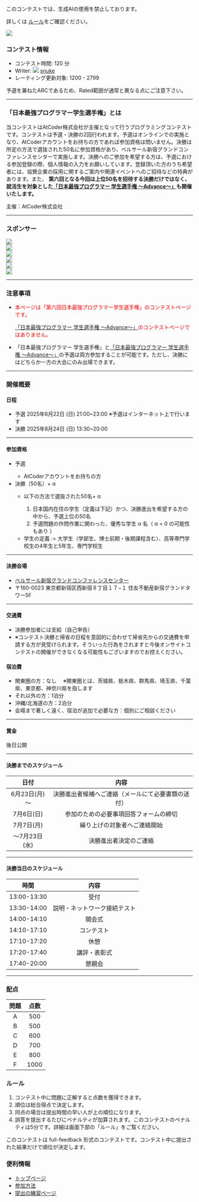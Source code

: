 
<div>

<style>
#t {
    text-align: left;
  }

  .mylist {
    margin-top: 0px;
    padding-left: 20px;
    list-style-type: none;
  }

  .mylist ul {
    margin-top: 0px;
  }

  .sponsore-label {
    margin: 40px 0 40px 0;
  }

  .sponsore-label h3 {
    text-align: center;
    margin: 0 0 0 0;
  }

  .sponsore {
    text-align: center;
    margin: 0 0 40px 0;
  }

  div.platinum-rectangle img {
    width: 180px;
    height: 90px;
    object-fit: contain;
  }

  div.gold-rectangle img {
    width: 150px;
    height: 75px;
    object-fit: contain;
  }

  div.silver-rectangle img {
    width: 120px;
    height: 60px;
    margin-top: 10px;
    margin-bottom: 10px;
    object-fit: contain;
  }

  div.silver-square img {
    width: 60px;
    height: 60px;
    margin-top: 10px;
    margin-bottom: 10px;
    object-fit: contain;
  }

  div.blonze-rectangle img {
    width: 100px;
    height: 50px;
    object-fit: contain;
  }

  table thead tr th {
    text-align: center;
  }

  table tbody tr td {
    text-align: center;
  }

</style>

<span>

<span>

<span>
このコンテストでは、生成AIの使用を禁止しております。

詳しくは
  <a href="https://info.atcoder.jp/entry/llm-rules-ja?_gl=1*pg9i2k*_ga*NjgwOTI3NTUwLjE3Mzc0NDgzMDE.*_ga_RC512FD18N*czE3NDk3MDQ0NDgkbzQyMiRnMSR0MTc0OTcwNzQ1MiRqMjgkbDAkaDA.">ルール</a>をご確認ください。

</span>

<div>

<img src="https://img.atcoder.jp/arc1000/logo.png">

</img>

</div>



### **コンテスト情報**

<section>

<ul>

<li>
コンテスト時間: 120 分
</li>

<li>
Writer: 
<img src="https://atcoder.jp//img.atcoder.jp/assets/icon/crown_silver.png">

</img>
<a href="https://atcoder.jp/contests/arc201/users/snuke">
<span>
snuke
</span>
</a>
</li>

<li>
レーティング更新対象: 
<span>
1200
</span>
- 
<span>
2799
</span>

</li>

</ul>

<p>
予選を兼ねたARCであるため、Rated範囲が通常と異なる点にご注意下さい。
</p>

</section>

---

### **「日本最強プログラマー学生選手権」とは**

<section>

<p>
当コンテストはAtCoder株式会社が主催となって行うプログラミングコンテストです。コンテストは予選・決勝の2回行われます。予選はオンラインでの実施となり、AtCoderアカウントをお持ちの方であれば参加資格は問いません。決勝は所定の方法で選抜された50名に参加資格があり、ベルサール新宿グランドコンファレンスセンターで実施します。決勝へのご参加を希望する方は、予選における参加登録の際、個人情報の入力をお願いしています。登録頂いた方のうち希望者には、協賛企業の採用に関するご案内や関連イベントへのご招待などの特典があります。また、
<b>
第六回となる今回は上位50名を招待する決勝だけではなく、就活生を対象とした<a href="https://atcoder.jp/contests/abc412">「日本最強プログラマー 学生選手権 ～Advance～」</a>も開催いたします。
</b>

</p>

<div>
主催：AtCoder株式会社
</div>

</section>

---

### **スポンサー**

<div>

<div>

<div>

<div>
<a href="https://www.uniquevision.co.jp/">
<img src="https://img.atcoder.jp/arc201/uniquevision_log.png">

</img>
</a>
</div>

</div>

<div>

<div>
<a href="https://www.algo-artis.com/ ">
<img src="https://img.atcoder.jp/masters-qual/ALGOARTIS.png">

</img>
</a>
</div>

</div>

<div>

<div>
<a href="https://recruit.elysium.co.jp/">
<img src="https://img.atcoder.jp/abc358/ELYSIUM_logo.jpg">

</img>
</a>
</div>

</div>

<div>

<div>
<a href="https://www.future.co.jp/recruit/?utm_source=atcoder&utm_medium=referral&utm_campaign=arc180&utm_content=topsponsorlogo">
<img src="https://img.atcoder.jp/abc313/cf0977ed790e5ed4b883b022d112a36a.png">

</img>
</a>
</div>

</div>

<div>

<div>
<a href="https://www.fixstars.com/ja">
<img src="https://img.atcoder.jp/abc412/fixstars-logo.png">

</img>
</a>
</div>

</div>

<div>

<div>
<a href="https://www.basenet.co.jp/recruit/index.html">
<img src="https://img.atcoder.jp/arc201/43e0ea566d5bfe77220990a11aa3f26d.png">

</img>
</a>
</div>

</div>

</div>

</div>

---

### **注意事項**

<section>

<ul>

<li>

<font color="red">本ページは「第六回日本最強プログラマー学生選手権」のコンテストページです。

<a href="https://atcoder.jp/contests/abc412">「日本最強プログラマー 学生選手権 ～Advance～」</a>のコンテストページではありません。</font>

</li>

<li>
「日本最強プログラマー 学生選手権」と<a href="https://atcoder.jp/contests/abc412">「日本最強プログラマー 学生選手権 ～Advance～」</a>の予選は両方参加することが可能です。ただし、決勝にはどちらか一方の大会にのみ出場できます。
</li>

</ul>

</section>

---

### **開催概要**

#### **日程**

<ul>

<li>
予選 2025年6月22日
<span>
(日)
</span>
21:00~23:00 
<span>
※予選はインターネット上で行います
</span>

</li>

<li>
決勝 2025年8月24日
<span>
(日)
</span>
13:30~20:00
    
</li>

</ul>

---

#### **参加資格**

<ul>

<li>
予選
</li>

<ul>

<li>
AtCoderアカウントをお持ちの方
</li>

</ul>

<li>
決勝（50名）+ α 
</li>

<ul>

<li>
以下の方法で選抜された50名+ α 
</li>

<ol>

<li>
日本国内在住の学生（定義は下記）かつ、決勝進出を希望する方の中から、予選上位の50名
</li>

<li>
予選問題の作問作業に関わった、優秀な学生 α 名（ α = 0 の可能性もあり ）
</li>

</ol>

<li>
学生の定義 := 大学生（学部生、博士前期・後期課程含む）、高等専門学校生の4年生と5年生、専門学校生
</li>

</ul>

</ul>

---

#### **決勝会場**

<ul>

<li>
<a href="https://www.bellesalle.co.jp/shisetsu/shinjuku/bs_shinjukugrand/">ベルサール新宿グランドコンファレンスセンター</a>
</li>

<li>
〒160-0023 東京都新宿区西新宿８丁目１７−１ 住友不動産新宿グランドタワー5F
</li>

</ul>

---

#### **交通費**

<ul>

<li>
決勝参加者には支給（自己申告）
</li>

<li>
※コンテスト決勝と帰省の日程を意図的に合わせて帰省先からの交通費を申請する方が見受けられます。そういった行為をされますと今後オンサイトコンテストの開催ができなくなる可能性もございますのでお控えください。
</li>

</ul>

#### **宿泊費**

<ul>

<li>
関東圏の方：なし　
<span>
※関東圏とは、茨城県、栃木県、群馬県、埼玉県、千葉県、東京都、神奈川県を指します
</span>

</li>

<li>
それ以外の方：1泊分
</li>

<li>
沖縄/北海道の方：2泊分
</li>

<li>
会場まで著しく遠く、宿泊が追加で必要な方：個別にご相談ください
</li>

</ul>

---

#### **賞金**

<section>
後日公開
    
</section>

---

#### **決勝までのスケジュール**

<section>

<div>

<div>

<table>

<thead>

<tr>

<th>
日付
</th>

<th>
内容
</th>

</tr>

</thead>

<tbody>

<tr>

<td>
6月23日(月)～
</td>

<td>
決勝進出者候補へご連絡（メールにて必要書類の送付）
</td>

</tr>

<tr>

<td>
7月6日(日)
</td>

<td>
参加のための必要事項回答フォームの締切
</td>

</tr>

<tr>

<td>
7月7日(月)
</td>

<td>
繰り上げの対象者へご連絡開始
</td>

</tr>

<tr>

<td>
～7月23日(水)
</td>

<td>
決勝進出者決定のご連絡
</td>

</tr>

</tbody>

</table>

</div>

</div>

</section>

---

#### **決勝当日のスケジュール**

<section>

<div>

<div>

<table>

<thead>

<tr>

<th>
時間
</th>

<th>
内容
</th>

</tr>

</thead>

<tbody>

<tr>

<td>
13:00-13:30
</td>

<td>
受付
</td>

</tr>

<tr>

<td>
13:30-14:00
</td>

<td>
説明・ネットワーク接続テスト
</td>

</tr>

<tr>

<td>
14:00-14:10
</td>

<td>
開会式
</td>

</tr>

<tr>

<td>
14:10-17:10
</td>

<td>
コンテスト
</td>

</tr>

<tr>

<td>
17:10-17:20
</td>

<td>
休憩
</td>

</tr>

<tr>

<td>
17:20-17:40
</td>

<td>
講評・表彰式
</td>

</tr>

<tr>

<td>
17:40-20:00
</td>

<td>
懇親会
</td>

</tr>

</tbody>

</table>

</div>

</div>

</section>

---

### **配点**

<section>

<div>

<div>

<table>

<thead>

<tr>

<th>
問題
</th>

<th>
点数
</th>

</tr>

</thead>

<tbody>

<tr>

<td>
A
</td>

<td>
500
</td>

</tr>

<tr>

<td>
B
</td>

<td>
500
</td>

</tr>

<tr>

<td>
C
</td>

<td>
600
</td>

</tr>

<tr>

<td>
D
</td>

<td>
700
</td>

</tr>

<tr>

<td>
E
</td>

<td>
800
</td>

</tr>

<tr>

<td>
F
</td>

<td>
1000
</td>

</tr>

</tbody>

</table>

</div>

</div>

</section>

### **ルール**

<section>

<ol>

<li>
コンテスト中に問題に正解すると点数を獲得できます。
</li>

<li>
順位は総合得点で決定します。
</li>

<li>
同点の場合は提出時間の早い人が上の順位になります。
</li>

<li>
誤答を提出するたびにペナルティが加算されます。このコンテストのペナルティは5分です。詳細は画面下部の「ルール」をご覧ください。
</li>

</ol>

<p>
このコンテストは full-feedback 形式のコンテストです。コンテスト中に提出された結果だけで順位が決定します。
      
</p>

</section>

### **便利情報**

<ul>

<li>
<a href="https://atcoder.jp/">トップページ</a>
</li>

<li>
<a href="https://atcoder.jp/post/2">参加方法</a>
</li>

<li>
<a href="https://atcoder.jp/contests/practice">提出の練習ページ</a>
</li>

</ul>

</span>

</span>

</div>
